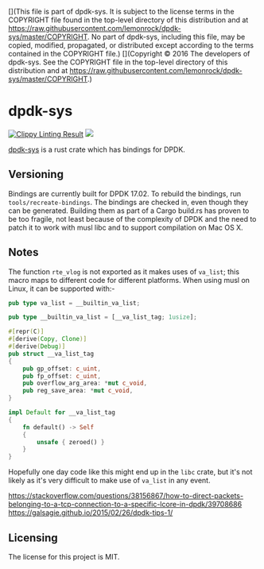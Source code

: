[](This file is part of dpdk-sys. It is subject to the license terms in the COPYRIGHT file found in the top-level directory of this distribution and at https://raw.githubusercontent.com/lemonrock/dpdk-sys/master/COPYRIGHT. No part of dpdk-sys, including this file, may be copied, modified, propagated, or distributed except according to the terms contained in the COPYRIGHT file.)
[](Copyright © 2016 The developers of dpdk-sys. See the COPYRIGHT file in the top-level directory of this distribution and at https://raw.githubusercontent.com/lemonrock/dpdk-sys/master/COPYRIGHT.)

# dpdk-sys

[![Clippy Linting Result](https://clippy.bashy.io/github/lemonrock/dpdk-sys/master/badge.svg?style=plastic)](https://clippy.bashy.io/github/lemonrock/dpdk-sys/master/log) [![](https://img.shields.io/badge/Code%20Style-rustfmt-brightgreen.svg?style=plastic)](https://github.com/rust-lang-nursery/rustfmt#configuring-rustfmt)

[dpdk-sys] is a rust crate which has bindings for DPDK.


## Versioning

Bindings are currently built for DPDK 17.02. To rebuild the bindings, run `tools/recreate-bindings`. The bindings are checked in, even though they can be generated. Building them as part of a Cargo build.rs has proven to be too fragile, not least because of the complexity of DPDK and the need to patch it to work with musl libc and to support compilation on Mac OS X.


## Notes

The function `rte_vlog` is not exported as it makes uses of `va_list`; this macro maps to different code for different platforms. When using musl on Linux, it can be supported with:-

```rust
pub type va_list = __builtin_va_list;

pub type __builtin_va_list = [__va_list_tag; 1usize];

#[repr(C)]
#[derive(Copy, Clone)]
#[derive(Debug)]
pub struct __va_list_tag
{
	pub gp_offset: c_uint,
	pub fp_offset: c_uint,
	pub overflow_arg_area: *mut c_void,
	pub reg_save_area: *mut c_void,
}

impl Default for __va_list_tag
{
    fn default() -> Self
	{
		unsafe { zeroed() }
	}
}
```

Hopefully one day code like this might end up in the `libc` crate, but it's not likely as it's very difficult to make use of `va_list` in any event.

https://stackoverflow.com/questions/38156867/how-to-direct-packets-belonging-to-a-tcp-connection-to-a-specific-lcore-in-dpdk/39708686
https://galsagie.github.io/2015/02/26/dpdk-tips-1/

## Licensing

The license for this project is MIT.

[dpdk-sys]: https://github.com/lemonrock/dpdk-sys "dpdk-sys GitHub page"
